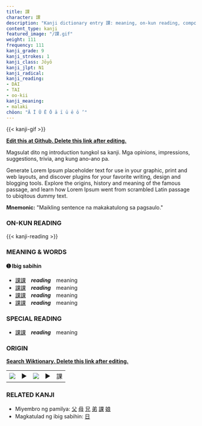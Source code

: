 ```yaml
---
title: 課
character: 課
description: "Kanji dictionary entry 課: meaning, on-kun reading, compounds, origin, related kanji"
content_type: kanji
featured_image: "/課.gif"
weight: 111
frequency: 111
kanji_grade: 9
kanji_strokes: 1
kanji_class: Jōyō
kanji_jlpt: N1
kanji_radical: 
kanji_reading: 
- DAI
- TAI
- oo-kii
kanji_meaning:
- malaki
chōon: "Ā Ī Ū Ē Ō ā ī ū ē ō ’"
---
```

[//]: # (Don't edit the line below. Kanji animated GIF code is automatically generated.)
{{< kanji-gif >}}

[//]: # (Edit below this line.)

**[Edit this at Github. Delete this link after editing.](https://github.com/tim0g/tim/tree/main/content/kanji/課/index.md)**

Magsulat dito ng introduction tungkol sa kanji. Mga opinions, impressions, suggestions, trivia, ang kung ano-ano pa.

Generate Lorem Ipsum placeholder text for use in your graphic, print and web layouts, and discover plugins for your favorite writing, design and blogging tools. Explore the origins, history and meaning of the famous passage, and learn how Lorem Ipsum went from scrambled Latin passage to ubiqitous dummy text.
 
**Mnemonic:** "Maikling sentence na makakatulong sa pagsaulo."

### ON-KUN READING

[//]: # (Don't edit the line below. ON-KUN READING code is automatically generated.)
{{< kanji-reading >}}

### MEANING & WORDS

#### ➊ **Ibig sabihin**
  - [課](../課)[課](../課)　***reading***　meaning
  - [課](../課)[課](../課)　***reading***　meaning
  - [課](../課)[課](../課)　***reading***　meaning
  - [課](../課)[課](../課)　***reading***　meaning

### SPECIAL READING
  - [課](../課)[課](../課)　***reading***　meaning

### ORIGIN

**[Search Wiktionary. Delete this link after editing.](https://wiktionary.org/wiki/課)**
<table class="kanji-table"><tr><td>
<img src="60px-課-bronze.svg.png">
</td><td>▶</td><td>
<img src="60px-課-oracle.svg.png">
</td><td>▶</td>
<td class="kanji-origin">課</td>
</tr></table>

### RELATED KANJI
- Miyembro ng pamilya: [父](../父) [母](../母) [兄](../兄) [弟](../弟) [課](../課) [娘](../娘)
- Magkatulad ng ibig sabihin: [日](../日)
